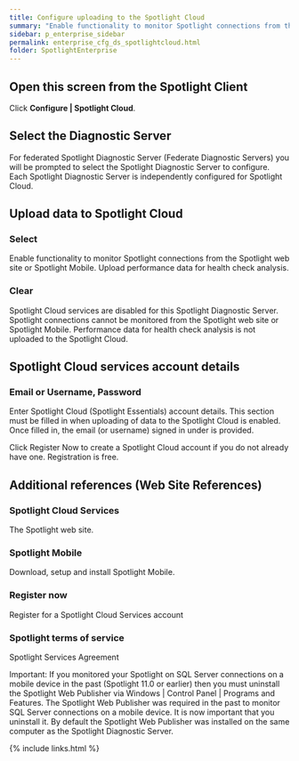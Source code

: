```yaml
---
title: Configure uploading to the Spotlight Cloud
summary: "Enable functionality to monitor Spotlight connections from the Spotlight web site or Spotlight Mobile. Upload performance data for health check analysis."
sidebar: p_enterprise_sidebar
permalink: enterprise_cfg_ds_spotlightcloud.html
folder: SpotlightEnterprise
---
```




## Open this screen from the Spotlight Client

Click **Configure | Spotlight Cloud**.


## Select the Diagnostic Server

For federated Spotlight Diagnostic Server (Federate Diagnostic Servers) you will be prompted to select the Spotlight Diagnostic Server to configure. Each Spotlight Diagnostic Server is independently configured for Spotlight Cloud.

## Upload data to Spotlight Cloud

### Select

Enable functionality to monitor Spotlight connections from the Spotlight web site or Spotlight Mobile. Upload performance data for health check analysis.

### Clear

Spotlight Cloud services are disabled for this Spotlight Diagnostic Server. Spotlight connections cannot be monitored from the Spotlight web site or Spotlight Mobile. Performance data for health check analysis is not uploaded to the Spotlight Cloud.

## Spotlight Cloud services account details

### Email or Username, Password

Enter Spotlight Cloud (Spotlight Essentials) account details. This section must be filled in when uploading of data to the Spotlight Cloud is enabled. Once filled in, the email (or username) signed in under is provided.

Click Register Now to create a Spotlight Cloud account if you do not already have one. Registration is free.


## Additional references (Web Site References)

### Spotlight Cloud Services

The Spotlight web site.

### Spotlight Mobile

Download, setup and install Spotlight Mobile.

### Register now

Register for a Spotlight Cloud Services account

### Spotlight terms of service

Spotlight Services Agreement


 Important: If you monitored your Spotlight on SQL Server connections on a mobile device in the past (Spotlight 11.0 or earlier) then you must uninstall the Spotlight Web Publisher via Windows \| Control Panel \| Programs and Features. The Spotlight Web Publisher was required in the past to monitor SQL Server connections on a mobile device. It is now important that you uninstall it. By default the Spotlight Web Publisher was installed on the same computer as the Spotlight Diagnostic Server.


{% include links.html %}
